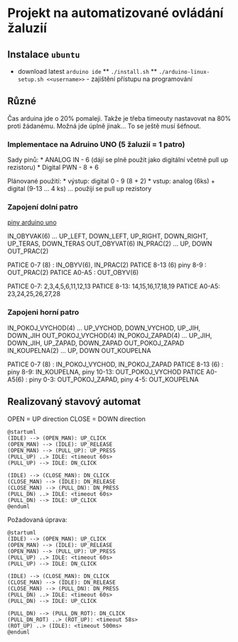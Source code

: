 

# Projekt na automatizované ovládání žaluzií

## Instalace `ubuntu`
* download latest `arduino ide`
** `./install.sh`
** `./arduino-linux-setup.sh <<username>>` - zajištění přístupu na programování


## Různé

Čas arduina jde o 20% pomaleji. Takže je třeba timeouty nastavovat na 80% proti žádanému. Možná jde úplně jinak... To se ještě musí šéfnout.

### Implementace na Adruino UNO (5 žaluzií = 1 patro)
Sady pinů:
	* ANALOG IN - 6 (dájí se plně použít jako digitální včetně pull up rezistoru)
	* Digital PWN - 8 + 6

Plánované použití:
	* výstup: digital 0 - 9 (8 + 2)
	* vstup: analog (6ks) + digital (9-13 ... 4 ks)
		... použijí se pull up rezistory


### Zapojení dolní patro

[piny arduino uno](https://www.arduino.cc/en/Hacking/PinMapping168)

IN_OBYVAK(6) ... UP_LEFT, DOWN_LEFT, UP_RIGHT, DOWN_RIGHT, UP_TERAS, DOWN_TERAS
OUT_OBYVAT(6)
IN_PRAC(2)  ... UP, DOWN
OUT_PRAC(2)

PATICE 0-7 (8)  : IN_OBYV(6), IN_PRAC(2)
PATICE 8-13 (6) piny 8-9 : OUT_PRAC(2)
PATICE A0-A5 :   OUT_OBYV(6)


PATICE 0-7:   2,3,4,5,6,11,12,13
PATICE 8-13:  14,15,16,17,18,19
PATICE A0-A5: 23,24,25,26,27,28 


### Zapojeni horní patro

IN_POKOJ_VYCHOD(4) ... UP_VYCHOD, DOWN_VYCHOD, UP_JIH, DOWN_JIH
OUT_POKOJ_VYCHOD(4)
IN_POKOJ_ZAPAD(4) ... UP_JIH, DOWN_JIH, UP_ZAPAD, DOWN_ZAPAD
OUT_POKOJ_ZAPAD
IN_KOUPELNA(2) ... UP, DOWN
OUT_KOUPELNA

PATICE 0-7 (8)  : IN_POKOJ_VYCHOD, IN_POKOJ_ZAPAD
PATICE 8-13 (6) : piny 8-9: IN_KOUPELNA, piny 10-13: OUT_POKOJ_VYCHOD
PATICE A0-A5(6) : piny 0-3: OUT_POKOJ_ZAPAD, piny 4-5: OUT_KOUPELNA


## Realizovaný stavový automat

OPEN = UP direction
CLOSE = DOWN direction

```plantuml
@startuml
(IDLE) --> (OPEN_MAN): UP_CLICK
(OPEN_MAN) --> (IDLE): UP_RELEASE
(OPEN_MAN) --> (PULL_UP): UP_PRESS
(PULL_UP) ..> IDLE: <timeout 60s>
(PULL_UP) --> IDLE: DN_CLICK

(IDLE) --> (CLOSE_MAN): DN_CLICK
(CLOSE_MAN) --> (IDLE): DN_RELEASE
(CLOSE_MAN) --> (PULL_DN): DN_PRESS
(PULL_DN) ..> IDLE: <timeout 60s>
(PULL_DN) --> IDLE: UP_CLICK
@enduml
```

Požadovaná úprava:

```plantuml
@startuml
(IDLE) --> (OPEN_MAN): UP_CLICK
(OPEN_MAN) --> (IDLE): UP_RELEASE
(OPEN_MAN) --> (PULL_UP): UP_PRESS
(PULL_UP) ..> IDLE: <timeout 60s>
(PULL_UP) --> IDLE: DN_CLICK

(IDLE) --> (CLOSE_MAN): DN_CLICK
(CLOSE_MAN) --> (IDLE): DN_RELEASE
(CLOSE_MAN) --> (PULL_DN): DN_PRESS
(PULL_DN) ..> IDLE: <timeout 60s>
(PULL_DN) --> IDLE: UP_CLICK

(PULL_DN) --> (PULL_DN_ROT): DN_CLICK
(PULL_DN_ROT) ..> (ROT_UP): <timeout 58s>
(ROT_UP) ..> (IDLE): <timeout 500ms>
@enduml
```
